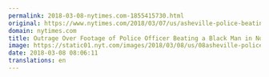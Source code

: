 ```yaml
---
permalink: 2018-03-08-nytimes.com-1855415730.html
original: https://www.nytimes.com/2018/03/07/us/asheville-police-beating-black-man.html?partner=rss&amp;emc=rss
domain: nytimes.com
title: Outrage Over Footage of Police Officer Beating a Black Man in North Carolina
image: https://static01.nyt.com/images/2018/03/08/us/08asheville-police/08asheville-police-mediumThreeByTwo440.jpg
date: 2018-03-08 08:06:11
translations: en
---
```


